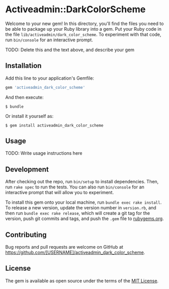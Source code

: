 # Activeadmin::DarkColorScheme

Welcome to your new gem! In this directory, you'll find the files you need to be able to package up your Ruby library into a gem. Put your Ruby code in the file `lib/activeadmin/dark_color_scheme`. To experiment with that code, run `bin/console` for an interactive prompt.

TODO: Delete this and the text above, and describe your gem

## Installation

Add this line to your application's Gemfile:

```ruby
gem 'activeadmin_dark_color_scheme'
```

And then execute:

    $ bundle

Or install it yourself as:

    $ gem install activeadmin_dark_color_scheme

## Usage

TODO: Write usage instructions here

## Development

After checking out the repo, run `bin/setup` to install dependencies. Then, run `rake spec` to run the tests. You can also run `bin/console` for an interactive prompt that will allow you to experiment.

To install this gem onto your local machine, run `bundle exec rake install`. To release a new version, update the version number in `version.rb`, and then run `bundle exec rake release`, which will create a git tag for the version, push git commits and tags, and push the `.gem` file to [rubygems.org](https://rubygems.org).

## Contributing

Bug reports and pull requests are welcome on GitHub at https://github.com/[USERNAME]/activeadmin_dark_color_scheme.

## License

The gem is available as open source under the terms of the [MIT License](https://opensource.org/licenses/MIT).
